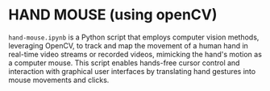 # HAND MOUSE (using openCV)
`hand-mouse.ipynb` is a Python script that employs computer vision methods, leveraging OpenCV, to track and map the movement of a human hand in real-time video streams or recorded videos, mimicking the hand's motion as a computer mouse. This script enables hands-free cursor control and interaction with graphical user interfaces by translating hand gestures into mouse movements and clicks.
